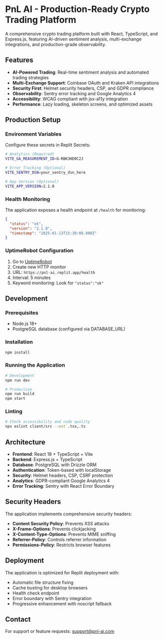 # PnL AI - Production-Ready Crypto Trading Platform

A comprehensive crypto trading platform built with React, TypeScript, and Express.js, featuring AI-driven sentiment analysis, multi-exchange integrations, and production-grade observability.

## Features

- **AI-Powered Trading**: Real-time sentiment analysis and automated trading strategies
- **Multi-Exchange Support**: Coinbase OAuth and Kraken API integrations
- **Security First**: Helmet security headers, CSP, and GDPR compliance
- **Observability**: Sentry error tracking and Google Analytics 4
- **Accessibility**: WCAG compliant with jsx-a11y integration
- **Performance**: Lazy loading, skeleton screens, and optimized assets

## Production Setup

### Environment Variables

Configure these secrets in Replit Secrets:

```bash
# Analytics (Required)
VITE_GA_MEASUREMENT_ID=G-RBK3HD0C2J

# Error Tracking (Optional)
VITE_SENTRY_DSN=your_sentry_dsn_here

# App Version (Optional)
VITE_APP_VERSION=2.1.0
```

### Health Monitoring

The application exposes a health endpoint at `/health` for monitoring:

```json
{
  "status": "ok",
  "version": "2.1.0",
  "timestamp": "2025-01-13T15:30:00.000Z"
}
```

### UptimeRobot Configuration

1. Go to [UptimeRobot](https://uptimerobot.com)
2. Create new HTTP monitor
3. URL: `https://pnl-ai.replit.app/health`
4. Interval: 5 minutes
5. Keyword monitoring: Look for `"status":"ok"`

## Development

### Prerequisites

- Node.js 18+
- PostgreSQL database (configured via DATABASE_URL)

### Installation

```bash
npm install
```

### Running the Application

```bash
# Development
npm run dev

# Production
npm run build
npm start
```

### Linting

```bash
# Check accessibility and code quality
npx eslint client/src --ext .tsx,.ts
```

## Architecture

- **Frontend**: React 18 + TypeScript + Vite
- **Backend**: Express.js + TypeScript 
- **Database**: PostgreSQL with Drizzle ORM
- **Authentication**: Token-based with localStorage
- **Security**: Helmet headers, CSP, CSRF protection
- **Analytics**: GDPR-compliant Google Analytics 4
- **Error Tracking**: Sentry with React Error Boundary

## Security Headers

The application implements comprehensive security headers:

- **Content Security Policy**: Prevents XSS attacks
- **X-Frame-Options**: Prevents clickjacking
- **X-Content-Type-Options**: Prevents MIME sniffing
- **Referrer-Policy**: Controls referrer information
- **Permissions-Policy**: Restricts browser features

## Deployment

The application is optimized for Replit deployment with:

- Automatic file structure fixing
- Cache busting for desktop browsers
- Health check endpoint
- Error boundary with Sentry integration
- Progressive enhancement with noscript fallback

## Contact

For support or feature requests: support@pnl-ai.com